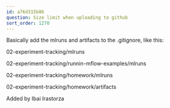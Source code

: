 ```yaml
---
id: a76d315b86
question: Size limit when uploading to github
sort_order: 1270
---
```


Basically add the mlruns and artifacts to the .gitignore, like this:

02-experiment-tracking/mlruns

02-experiment-tracking/runnin-mflow-examples/mlruns

02-experiment-tracking/homework/mlruns

02-experiment-tracking/homework/artifacts

Added by Ibai Irastorza

